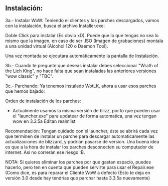 ## Instalación: ##

3a.- Instalar WoW: Teniendo el clientes y los parches descargados, vamos con la instalación, busca el archivo Installer.exe:

Doble Click para instalar (Es obvio xD). Puede que lo que tengas no sea lo mismo que la imagen, en caso de ser .ISO (Imagen de grabaciones) montala a una unidad virtual (Alcohol 120 o Daemon Tool).

Una vez montada se ejecutara automáticamente la pantalla de Instalación.

3b.- Cuando te pregunte que deseas instalar debes seleccionar "Wrath of the Lich King", no hace falta que sean instaladas las anteriores versiones "wow classic" y "TBC".

3c.- Parchando: Ya tenemos instalado WotLK, ahora a usar esos parches que hemos bajado:

Orden de instalación de los parches:
  * Actualmente usamos la misma versión de blizz, por lo que pueden usar el "launcher.exe" para updatear de forma automatica, una vez tengan wow en 3.3.5a Editan realmlist

Recomendación: Tengan cuidado con el launcher, éste se abrirá cada vez que terminen de instalar un parche para descargar automaticamente las actualizaciones de blizzard, y podrían pasarse de version. Una buena idea es que a la hora de instalar los parches desconecten su computador de internet. Así no correrán ese riesgo :B.

NOTA: Si quieres eliminar los parches por que gastan espacio, puedes hacerlo, pero ten en cuenta que pueden servirte para usar el Repair.exe (Como dice, es para reparar el Cliente WoW a defecto (Esto te deja en versión 3.0 desde hay tendrías que parchar hasta 3.3.5a nuevamente)